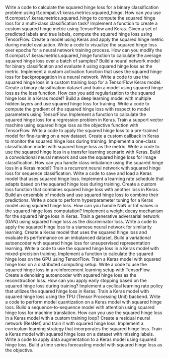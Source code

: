 Write a code to calculate the squared hinge loss for a binary classification problem using tf.compat.v1.keras.metrics.squared_hinge.
How can you use tf.compat.v1.keras.metrics.squared_hinge to compute the squared hinge loss for a multi-class classification task?
Implement a function to create a custom squared hinge metric using TensorFlow and Keras.
Given a set of predicted labels and true labels, compute the squared hinge loss using TensorFlow.
Create a model using Keras and apply the squared hinge metric during model evaluation.
Write a code to visualize the squared hinge loss over epochs for a neural network training process.
How can you modify the tf.compat.v1.keras.metrics.squared_hinge function to calculate the average squared hinge loss over a batch of samples?
Build a neural network model for binary classification and evaluate it using squared hinge loss as the metric.
Implement a custom activation function that uses the squared hinge loss for backpropagation in a neural network.
Write a code to use the squared hinge loss in a custom training loop for a TensorFlow Keras model.
Create a binary classification dataset and train a model using squared hinge loss as the loss function.
How can you add regularization to the squared hinge loss in a Keras model?
Build a deep learning model with multiple hidden layers and use squared hinge loss for training.
Write a code to compute the gradient of the squared hinge loss with respect to model parameters using TensorFlow.
Implement a function to calculate the squared hinge loss for a regression problem in Keras.
Train a support vector machine using squared hinge loss as the objective function with TensorFlow.
Write a code to apply the squared hinge loss to a pre-trained model for fine-tuning on a new dataset.
Create a custom callback in Keras to monitor the squared hinge loss during training.
Implement a one-class classification model with squared hinge loss as the metric.
Write a code to use the squared hinge loss in a transfer learning scenario with Keras.
Build a convolutional neural network and use the squared hinge loss for image classification.
How can you handle class imbalance using the squared hinge loss in a Keras model?
Train a recurrent neural network with squared hinge loss for sequence classification.
Write a code to save and load a Keras model that uses squared hinge loss.
Implement a learning rate schedule that adapts based on the squared hinge loss during training.
Create a custom loss function that combines squared hinge loss with another loss in Keras.
Build an ensemble of models and use squared hinge loss to combine their predictions.
Write a code to perform hyperparameter tuning for a Keras model using squared hinge loss.
How can you handle NaN or Inf values in the squared hinge loss computation?
Implement a weight decay mechanism for the squared hinge loss in Keras.
Train a generative adversarial network (GAN) using squared hinge loss as the discriminator loss.
Write a code to apply the squared hinge loss to a siamese neural network for similarity learning.
Create a Keras model that uses the squared hinge loss and evaluate its performance on an imbalanced dataset.
Build a variational autoencoder with squared hinge loss for unsupervised representation learning.
Write a code to use the squared hinge loss in a Keras model with mixed-precision training.
Implement a function to calculate the squared hinge loss on the GPU using TensorFlow.
Train a Keras model with squared hinge loss on a distributed computing setup.
Write a code to use the squared hinge loss in a reinforcement learning setup with TensorFlow.
Create a denoising autoencoder with squared hinge loss as the reconstruction loss.
How can you apply early stopping based on the squared hinge loss during training?
Implement a cyclical learning rate policy that utilizes the squared hinge loss in Keras.
Train a Keras model with squared hinge loss using the TPU (Tensor Processing Unit) backend.
Write a code to perform model quantization on a Keras model with squared hinge loss.
Build a sequence-to-sequence model with attention using squared hinge loss for machine translation.
How can you use the squared hinge loss in a Keras model with a custom training loop?
Create a residual neural network (ResNet) and train it with squared hinge loss.
Implement a curriculum learning strategy that incorporates the squared hinge loss.
Train a Keras model with squared hinge loss on a dataset with missing labels.
Write a code to apply data augmentation to a Keras model using squared hinge loss.
Build a time series forecasting model with squared hinge loss as the objective.